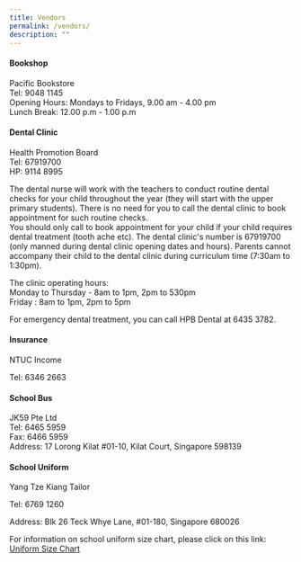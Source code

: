 ```yaml
---
title: Vendors
permalink: /vendors/
description: ""
---
```

#### Bookshop
Pacific Bookstore<br>
Tel: 9048 1145<br>
Opening Hours: Mondays to Fridays, 9.00 am - 4.00 pm<br>
Lunch Break: 12.00 p.m - 1.00 p.m

#### Dental Clinic

Health Promotion Board<br>
Tel: 67919700<br>
HP: 9114 8995<br>

The dental nurse will work with the teachers to conduct routine dental checks for your child throughout the year (they will start with the upper primary students). There is no need for you to call the dental clinic to book appointment for such routine checks.<br>
You should only call to book appointment for your child if your child requires dental treatment (tooth ache etc). The dental clinic's number is 67919700 (only manned during dental clinic opening dates and hours). Parents cannot accompany their child to the dental clinic during curriculum time (7:30am to 1:30pm).<br>

The clinic operating hours:<br>
Monday to Thursday - 8am to 1pm, 2pm to 530pm<br>
Friday : 8am to 1pm, 2pm to 5pm

For emergency dental treatment, you can call HPB Dental at 6435 3782.

#### Insurance

NTUC Income

Tel: 6346 2663

#### School Bus

JK59 Pte Ltd<br>
Tel: 6465 5959<br>
Fax: 6466 5959<br>
Address: 17 Lorong Kilat #01-10, Kilat Court, Singapore 598139



#### School Uniform

Yang Tze Kiang Tailor  
 
Tel: 6769 1260
 
Address: Blk 26 Teck Whye Lane, #01-180, Singapore 680026

For information on school uniform size chart, please click on this link: [Uniform Size Chart](https://www.yangtzekiang.com.sg/eshop/size-chart/)
